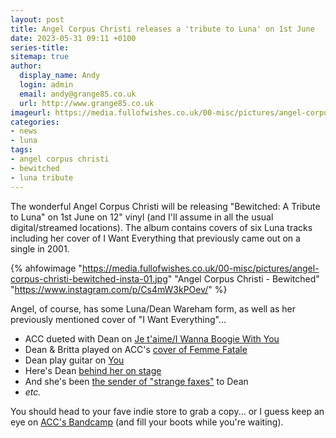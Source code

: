 ```yaml
---
layout: post
title: Angel Corpus Christi releases a 'tribute to Luna' on 1st June
date: 2023-05-31 09:11 +0100
series-title:
sitemap: true
author:
  display_name: Andy
  login: admin
  email: andy@grange85.co.uk
  url: http://www.grange85.co.uk
imageurl: https://media.fullofwishes.co.uk/00-misc/pictures/angel-corpus-christi-bewitched-insta-01-16x9.jpg
categories:
- news
- luna
tags:
- angel corpus christi
- bewitched
- luna tribute
---
```

The wonderful Angel Corpus Christi will be releasing "Bewitched: A Tribute to Luna" on 1st June on 12" vinyl (and I'll assume in all the usual digital/streamed locations). The album contains covers of six Luna tracks including her cover of I Want Everything that previously came out on a single in 2001.

{% ahfowimage "https://media.fullofwishes.co.uk/00-misc/pictures/angel-corpus-christi-bewitched-insta-01.jpg" "Angel Corpus Christi - Bewitched" "https://www.instagram.com/p/Cs4mW3kPOev/" %}

Angel, of course, has some Luna/Dean Wareham form, as well as her previously mentioned cover of "I Want Everything"...

 - ACC dueted with Dean on [Je t'aime/I Wanna Boogie With You](https://angelcorpuschristi.bandcamp.com/track/i-want-to-boogie-with-you-je-taime) 
 - Dean & Britta played on ACC's [cover of Femme Fatale](https://angelcorpuschristi.bandcamp.com/track/femme-fatale)
 - Dean play guitar on [You](https://angelcorpuschristi.bandcamp.com/track/you)
 - Here's Dean [behind her on stage](https://media.fullofwishes.co.uk/00-misc/pictures/angel-corpus-christi-dw-howardwpkn-insta.jpg)
 - And she's been [the sender of "strange faxes"](/2017/12/13/xmas-countdown-4-luna-bbc-radio-1-1995/) to Dean
 - _etc._

You should head to your fave indie store to grab a copy... or I guess keep an eye on [ACC's Bandcamp](https://angelcorpuschristi.bandcamp.com/) (and fill your boots while you're waiting).
